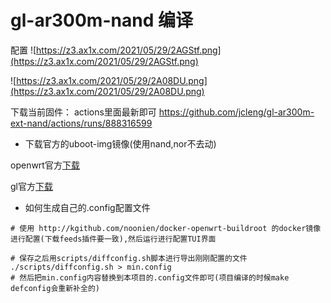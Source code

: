 
# gl-ar300m-nand 编译

配置
![https://z3.ax1x.com/2021/05/29/2AGStf.png](https://z3.ax1x.com/2021/05/29/2AGStf.png)


![https://z3.ax1x.com/2021/05/29/2A08DU.png](https://z3.ax1x.com/2021/05/29/2A08DU.png)


下载当前固件： actions里面最新即可 https://github.com/jcleng/gl-ar300m-ext-nand/actions/runs/888316599

- 下载官方的uboot-img镜像(使用nand,nor不去动)

openwrt官方[下载](https://downloads.openwrt.org/releases/21.02.0-rc1/targets/ath79/nand/)

gl官方[下载](https://docs.gl-inet.com/en/3/release_notes/gl-ar300m/)

- 如何生成自己的.config配置文件

```shell
# 使用 http://kgithub.com/noonien/docker-openwrt-buildroot 的docker镜像进行配置(下载feeds插件要一致),然后运行进行配置TUI界面

# 保存之后用scripts/diffconfig.sh脚本进行导出刚刚配置的文件
./scripts/diffconfig.sh > min.config
# 然后把min.config内容替换到本项目的.config文件即可(项目编译的时候make defconfig会重新补全的)
```

